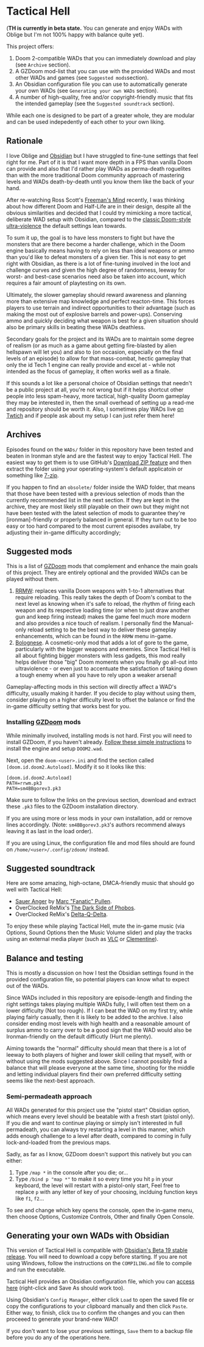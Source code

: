 # Tactical Hell

(**TH is currently in beta state.** You can generate and enjoy WADs with Oblige but I'm not 100% happy with balance quite yet).

This project offers:

1. Doom 2-compatible WADs that you can immediately download and play (see `Archive` section).
2. A GZDoom mod-list that you can use with the provided WADs and most other WADs and games (see `Suggested mods`section).
3. An Obsidian configuration file you can use to automatically generate your own WADs (see `Generating your own WADs` section).
4. A number of high-quality, free and/or copyright-friendly music that fits the intended gameplay (see the `Suggested soundtrack` section).

While each one is designed to be part of a greater whole, they are modular and can be used indepedently of each other to your own liking.

## Rationale

I love Oblige and [Obsidian](https://github.com/dashodanger/Obsidian/) but I have struggled to fine-tune settings that feel right for me. Part of it is that I want more depth in a FPS than vanilla Doom can provide and also that I'd rather play WADs as perma-death roguelites than with the more traditional Doom community approach of mastering levels and WADs death-by-death until you know them like the back of your hand.

After re-watching Ross Scott's [Freeman's Mind](https://www.youtube.com/playlist?list=PL6PNZBb6b9LvDWpI-5CPYUxG1Rnm-vr9V) recently, I was thinking about how different Doom and Half-Life are in their design, despite all the obvious similarities and decided that I could try mimicking a more tactical, deliberate WAD setup with Obsidian, compared to the [classic Doom-style ultra-violence](https://youtu.be/HGqMk7iDBR8) the default settings lean towards.

To sum it up, the goal is to have less monsters to fight but have the monsters that are there become a harder challenge, which in the Doom engine basically means having to rely on less than ideal weapons or ammo than you'd like to defeat monsters of a given tier. This is not easy to get right with Obsidian, as there is a lot of fine-tuning involved in the loot and challenge curves and given the high degree of randomness, leeway for worst- and best-case scenarios need also be taken into account, which requires a fair amount of playtesting on its own.

Ultimately, the slower gameplay should reward awareness and planning more than extensive map knowledge and perfect reacton-time. This forces players to use terrain and indirect opportunities to their advantage (such as making the most out of explosive barrels and power-ups). Conserving ammo and quickly deciding what weapon is best for a given situation should also be primary skills in beating these WADs deathless.

Secondary goals for the project and its WADs are to maintain some degree of realism (or as much as a game about getting fire-blasted by alien hellspawn will let you) and also to (on occasion, especially on the final levels of an episode) to allow for that mass-combat, hectic gameplay that only the id Tech 1 engine can really provide and excel at - while not intended as the focus of gameplay, it often works well as a finale.

If this sounds a lot like a personal choice of Obsidian settings that needn't be a public project at all, you're not wrong but if it helps shortcut other people into less spam-heavy, more tactical, high-quality Doom gameplay they may be interested in, then the small overhead of setting up a read-me and repository should be worth it. Also, I sometimes play WADs live [on Twtich](https://www.twitch.tv/tukkek) and if people ask about my setup I can just refer them here!

## Archives

Episodes found on the `WADs/` folder in this repository have been tested and beaten in Ironman style and are the fastest way to enjoy Tactical Hell. The easiest way to get them is to use GitHub's [Download ZIP feature](https://github.com/tukkek/tactical-hell/archive/refs/heads/main.zip) and then extract the folder using your operating-system's default applicatoin or something like [7-zip](https://www.7-zip.org/).

If you happen to find an `obsolete/` folder inside the WAD folder, that means that those have been tested with a previous selection of mods than the currently recommended list in the next section. If they are kept in the archive, they are most likely still playable on their own but they might not have been tested with the latest selection of mods to guarantee they're [ironman]-friendly or properly balanced in general. If they turn out to be too easy or too hard compared to the most current episodes availabe, try adjusting their in-game difficulty accordingly;

## Suggested mods

This is a list of [GZDoom](https://zdoom.org/index) mods that complement and enhance the main goals of this project. They are entirely optional and the provided WADs can be played without them.

1. [RRMW](https://bitbucket.org/Player701/rrwm/src/master/): replaces vanilla Doom weapons with 1-to-1 alternatives that require reloading. This really takes the depth of Doom's combat to the next level as knowing when it's safe to reload, the rhythm of firing each weapon and its respective loading time (or when to just draw another gun and keep firing instead) makes the game feel much more modern and also provides a nice touch of realism. I personally find the Manual-only reload setting to be the best way to deliver these gameplay enhancements, which can be found in the `RRMW` menu in-game.
2. [Bolognese](https://www.moddb.com/mods/brutal-doom/downloads/bolognese-gore-mod-v20). A cosmetic-only mod that adds a lot of gore to the game, particularly with the bigger weapons and enemies. Since Tactical Hell is all about fighting bigger monsters with less gadgets, this mod really helps deliver those "big" Doom moments when you finally go all-out into ultraviolence - or even just to accentuate the satisfaction of taking down a tough enemy when all you have to rely upon a weaker arsenal!

Gameplay-affecting mods in this section will directly affect a WAD's difficulty, usually making it harder. If you decide to play without using them, consider playing on a higher difficulty level to offset the balance or find the in-game difficulty setting that works best for you.

### Installing [GZDoom](https://zdoom.org/index) mods

While minimally involved, installing mods is not hard. First you will need to install GZDoom, if you haven't already. [Follow these simple instructions](https://zdoom.org/wiki/Installation_and_execution_of_ZDoom#How_to_install_ZDoom) to install the engine and setup `DOOM2.wad`.

Next, open the `doom-<user>.ini` and find the section called `[doom.id.doom2.Autoload]`. Modify it so it looks like this:

```
[doom.id.doom2.Autoload]
PATH=rrwm.pk3
PATH=sm4BBgorev3.pk3
```

Make sure to follow the links on the previous section, download and extract these `.pk3` files to the GZDoom installation directory.

If you are using more or less mods in your own installation, add or remove lines accordingly. (Note: `sm4BBgorev3.pk3`'s authors recommend always leaving it as last in the load order).

If you are using Linux, the configuration file and mod files should are found on `/home/<user>/.config/zdoom/` instead.

## Suggested soundtrack

Here are some amazing, high-octane, DMCA-friendly music that should go well with Tactical Hell:

* [Sauer Anger](https://marcapullen.bandcamp.com/album/sauer-anger) by [Marc "Fanatic" Pullen](https://www.doomworld.com/fanatic/). 
* OverClocked ReMix's [The Dark Side of Phobos](https://ocremix.org/album/4/doom-the-dark-side-of-phobos).
* OverClocked ReMix's [Delta-Q-Delta](https://ocremix.org/album/11/doom-ii-delta-q-delta).

To enjoy these while playing Tactical Hell, mute the in-game music (via Options, Sound Options then the Music Volume slider) and play the tracks using an external media player (such as [VLC](https://www.videolan.org/) or [Clementine](https://www.clementine-player.org/)).

## Balance and testing

This is mostly a discussion on how I test the Obsidian settings found in the provided configuration file, so potential players can know what to expect out of the WADs.

Since WADs included in this repository are episode-length and finding the right settings takes playing multiple WADs fully, I will often test them on a lower difficulty (Not too rough). If I can beat the WAD on my first try, while playing fairly casually, then it is likely to be added to the archive. I also consider ending most levels with high health and a reasonable amount of surplus ammo to carry over to be a good sign that the WAD would also be Ironman-friendly on the default difficutly (Hurt me plenty).

Aiming towards the "normal" difficulty should mean that there is a lot of leeway to both players of higher and lower skill ceiling that myself, with or without using the mods suggested above. Since I cannot possibly find a balance that will please everyone at the same time, shooting for the middle and letting individual players find their own preferred difficulty setting seems like the next-best approach.

### Semi-permadeath approach

All WADs generated for this project use the "pistol start" Obsidian option, which means every level should be beatable with a fresh start (pistol only). If you die and want to continue playing or simply isn't interested in full permadeath, you can always try restarting a level in this manner, which adds enough challenge to a level after death, compared to coming in fully lock-and-loaded from the previous maps.

Sadly, as far as I know, GZDoom doesn't support this natively but you can either:

1. Type `/map *` in the console after you die; or...
2. Type `/bind p "map *"` to make it so every time you hit `p` in your keyboard, the level will restart with a pistol-only start, Feel free to replace `p` with any letter of key of your choosing, inclduing function keys like `f1`, `f2`...

To see and change which key opens the console, open the in-game menu, then choose Options, Customize Controls, Other and finally Open Console.

## Generating your own WADs with Obsidian

This version of Tactical Hell is compatible with [Obsidian's Beta 19 stable release](https://github.com/dashodanger/Obsidian/releases/tag/Obsidian-Current-Stable). You will need to download a copy before starting. If you are not using Windows, follow the instructions on the `COMPILING.md` file to compile and run the executable.

Tactical Hell provides an Obsidian configuration file, which you can [access here](https://raw.githubusercontent.com/tukkek/tactical-hell/main/CONFIG.txt) (right-click and Save As should work too).

Using Obsidian's `Config Manager`, either click `Load` to open the saved file or copy the configurations to your clipboard manually and then click `Paste`. Either way, to finish, click `Use` to confirm the changes and you can then proceeed to generate your brand-new WAD!

If you don't want to lose your previous settings, `Save` them to a backup file before you do any of the operations here.
